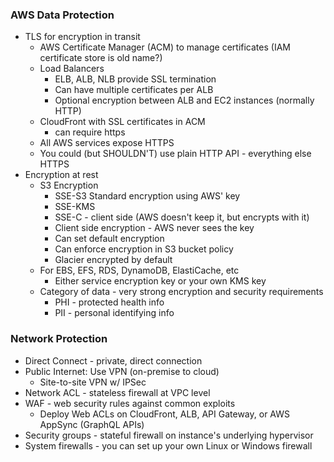 ### AWS Data Protection
- TLS for encryption in transit
  - AWS Certificate Manager (ACM) to manage certificates (IAM certificate store is old name?)
  - Load Balancers
    - ELB, ALB, NLB provide SSL termination
    - Can have multiple certificates per ALB
    - Optional encryption between ALB and EC2 instances (normally HTTP)
  - CloudFront with SSL certificates in ACM
    - can require https
  - All AWS services expose HTTPS
  - You could (but SHOULDN'T) use plain HTTP API - everything else HTTPS
- Encryption at rest
  - S3 Encryption
    - SSE-S3 Standard encryption using AWS' key
	- SSE-KMS
	- SSE-C - client side (AWS doesn't keep it, but encrypts with it)
	- Client side encryption - AWS never sees the key
	- Can set default encryption
	- Can enforce encryption in S3 bucket policy
	- Glacier encrypted by default
  - For EBS, EFS, RDS, DynamoDB, ElastiCache, etc
    - Either service encryption key or your own KMS key
  - Category of data - very strong encryption and security requirements
    - PHI - protected health info
	- PII - personal identifying info

### Network Protection
- Direct Connect - private, direct connection
- Public Internet: Use VPN (on-premise to cloud)
  - Site-to-site VPN w/ IPSec
- Network ACL - stateless firewall at VPC level
- WAF - web security rules against common exploits
  - Deploy Web ACLs on CloudFront, ALB, API Gateway, or AWS AppSync (GraphQL APIs)
- Security groups - stateful firewall on instance's underlying hypervisor
- System firewalls - you can set up your own Linux or Windows firewall
